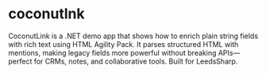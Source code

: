 # coconutlnk
CoconutLink is a .NET demo app that shows how to enrich plain string fields with rich text using HTML Agility Pack. It parses structured HTML with mentions, making legacy fields more powerful without breaking APIs—perfect for CRMs, notes, and collaborative tools. Built for LeedsSharp.
